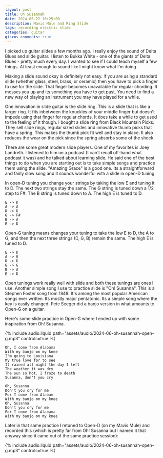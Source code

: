```yaml
---
layout: post
title: Oh Susannah
date: 2024-06-22 10:25:00
description: Mavis Mule and Ring Slide
tags: recording electric slide
categories: guitar
giscus_comments: true
---
```


I picked up guitar slides a few months ago. I really enjoy the sound of
Delta Blues and slide guitar. I listen to Bukka White - one of the giants
of Delta Blues - pretty much every day. I wanted to see if I could teach
myself a few things. At least enough to sound like I might know what I'm
doing.

Making a slide sound okay is definitely not easy. If you are using a standard
slide (whether glass, steel, brass, or ceramic) then you have to pick a finger
to use for the slide. That finger becomes unavailable for regular chording.
It messes you up and its something you have to get past. You need to find a
new way of playing an instrument you may have played for a while.

One innovation in slide guitar is the slide ring. This is a slide that is
like a larger ring. It fits inbetween the knuckles of your middle finger
but doesn't impede using that finger for regular chords. It does take a
while to get used to the feeling of it though. I bought a slide ring
from Black Mountain Picks. They sell slide rings, regular sized slides and
innovative thumb picks that have a spring. This makes the thumb pick fit
well and stay in place. It also reduces the wear on the pick since the
spring absorbs some of the shock.

There are some great modern slide players. One of my favorites is Joey
Landreth. I listened to him on a podcast (I can't recall off-hand what
podcast it was) and he talked about learning slide. He said one of the
best things to do when you are starting out is to take simple songs and
practice them using the slide. "Amazing Grace" is a good one. Its a
straightforward and fairly slow song and it sounds wonderful with a slide
in open-D tuning.

In open-D tuning you change your strings by taking the low E and
tuning it to D. The next two strings stay the same. The G string
is tuned down a 1/2 step to F#. The B string is tuned down to A.
The high E is tuned to D.

```
E -> D
A -> A
D -> D
G -> F#
B -> A
E -> D
```

Open-G tuning means changes your tuning to take the low E to D,
the A to G, and then the next three strings (D, G, B) remain the same.
The high E is tuned to D.

```
E -> D
A -> G
D -> D
G -> G
B -> A
E -> D
```

Open tunings work really well with slide and both these tunings are
ones I use. Another simple song I use to practice slide is "Oh! Susanna".
This is a Stephen Foster song from 1848. It's among the most popular
American songs ever written. Its mostly major pentatonic. Its a simple
song where the key is easily changed. Pete Seeger did a banjo version
in what amounts to Open-G on a guitar.

Here's some slide practice in Open-G where I ended up with
some inspiration from Oh! Susanna.

<div class="row mt-3">
    <div class="col-sm mt-3 mt-md-0">
        {% include audio.liquid path="assets/audio/2024-06-oh-susannah-open-g.mp3" controls=true %}
    </div>
</div>

```
Oh, I come from Alabama
With my banjo on my knee
I'm going to Louisiana
My true love for to see
It rained all night the day I left
The weather it was dry
The sun so hot, I froze to death
Susanna, don't you cry

Oh, Susanna
Don't you cry for me
For I come from Alabam
With my banjo on my knee
Oh, Susanna
Don't you cry for me
For I come from Alabama
With my banjo on my knee
```

Later in that same practice I retuned to Open-D (on my Mavis Mule)
and recorded this (which is pretty far from Oh! Susanna but I named
it that anyway since it came out of the same practice session):

<div class="row mt-3">
    <div class="col-sm mt-3 mt-md-0">
        {% include audio.liquid path="assets/audio/2024-06-oh-susannah-open-g.mp3" controls=true %}
    </div>
</div>
